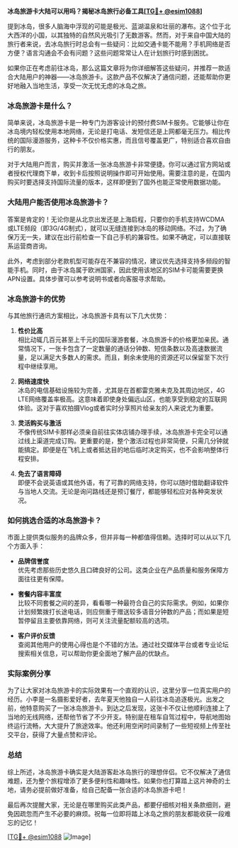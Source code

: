 **冰岛旅游卡大陆可以用吗？揭秘冰岛旅行必备工具[[TG💪+ @esim1088](https://t.me/s/esim1088)]**

提到冰岛，很多人脑海中浮现的可能是极光、蓝湖温泉和壮丽的瀑布。这个位于北大西洋的小国，以其独特的自然风光吸引了无数游客。然而，对于来自中国大陆的旅行者来说，去冰岛旅行时总会有一些疑问：比如交通卡能不能用？手机网络是否方便？语言沟通会不会有问题？这些问题常常让人在计划旅行时感到困扰。

如果你正在考虑前往冰岛，那么这篇文章将为你详细解答这些疑问，并推荐一款适合大陆用户的神器——冰岛旅游卡。这款产品不仅解决了通信问题，还能帮助你更好地融入当地生活，享受一次无忧无虑的冰岛之旅。

### 冰岛旅游卡是什么？

简单来说，冰岛旅游卡是一种专门为游客设计的预付费SIM卡服务。它能够让你在冰岛境内轻松使用本地网络，无论是打电话、发短信还是上网都毫无压力。相比传统的国际漫游服务，这种卡不仅价格实惠，而且信号覆盖更广，特别适合喜欢自由行的朋友。

对于大陆用户而言，购买并激活一张冰岛旅游卡非常便捷。你可以通过官方网站或者授权代理商下单，收到卡后按照说明操作即可开始使用。需要注意的是，在国内购买时要选择支持国际流量的版本，这样即便到了国外也能正常使用数据功能。

### 大陆用户能否使用冰岛旅游卡？

答案是肯定的！无论你是从北京出发还是上海启程，只要你的手机支持WCDMA或LTE频段（即3G/4G制式），就可以无缝连接到冰岛的移动网络。不过，为了确保万无一失，建议在出行前检查一下自己手机的兼容性。如果不确定，可以直接联系运营商咨询。

此外，考虑到部分老款机型可能存在不兼容的情况，建议优先选择支持多频段的智能手机。同时，由于冰岛属于欧洲国家，因此使用该地区的SIM卡可能需要更换APN设置。具体步骤可以参考说明书或者向客服寻求帮助。

### 冰岛旅游卡的优势

与其他旅行通讯方案相比，冰岛旅游卡具有以下几大优势：

1. **性价比高**  
   相比动辄几百元甚至上千元的国际漫游套餐，冰岛旅游卡的价格更加亲民。通常情况下，一张卡包含了一定数量的通话分钟数、短信条数以及高速数据流量，足以满足大多数人的需求。而且，剩余未使用的资源还可以保留至下次行程中继续享用。

2. **网络速度快**  
   冰岛的电信基础设施较为完善，尤其是在首都雷克雅未克及其周边地区，4G LTE网络覆盖率极高。这意味着即使身处偏远山区，也能享受到稳定的互联网体验。这对于喜欢拍摄Vlog或者实时分享照片给亲友的人来说尤为重要。

3. **灵活购买与激活**  
   不像传统SIM卡那样必须亲自前往实体店铺办理手续，冰岛旅游卡完全可以通过线上渠道完成订购。更重要的是，整个激活过程也非常简便，只需几分钟就能搞定。即便是在飞机上或者抵达目的地后临时决定购买，也不会影响整体行程安排。

4. **免去了语言障碍**  
   即便不会说英语或其他外语，有了可靠的网络支持，你可以随时借助翻译软件与当地人交流。无论是询问路线还是预订餐厅，都能够轻松应对各种突发状况。

### 如何挑选合适的冰岛旅游卡？

市面上提供类似服务的品牌众多，但并非每一种都值得信赖。选择时可以从以下几个方面入手：

- **品牌信誉度**  
  优先考虑那些历史悠久且口碑良好的公司。这类企业在产品质量和服务保障方面往往更有保障。
  
- **套餐内容丰富度**  
  比较不同套餐之间的差异，看看哪一种最符合自己的实际需求。例如，如果你计划频繁拨打长途电话，则应侧重于赠送较多语音分钟数的产品；而如果是短暂停留且主要依靠网络，则可关注流量配额较高的选项。

- **客户评价反馈**  
  查阅其他用户的使用心得也是个不错的方法。通过社交媒体平台或者专业论坛搜索相关信息，可以帮助你更全面地了解产品的优缺点。

### 实际案例分享

为了让大家对冰岛旅游卡的实际效果有一个直观的认识，这里分享一位真实用户的经历。小李是一名摄影爱好者，去年夏天他独自一人前往冰岛追逐极光。出发之前，他特意购买了一张冰岛旅游卡。到达之后发现，这张卡不仅让他顺利连接上了当地的无线网络，还帮他节省了不少开支。特别是在租车自驾过程中，导航地图始终运行流畅，大大提升了旅途效率。他还利用空闲时间录制了一些短视频上传至社交平台，获得了大量点赞和评论。

### 总结

综上所述，冰岛旅游卡确实是大陆游客赴冰岛旅行的理想伴侣。它不仅解决了通信难题，还为整个旅程增添了更多便利性和趣味性。如果你也打算踏上这片神奇的土地，请务必提前做好准备，给自己配备一张合适的冰岛旅游卡吧！

最后再次提醒大家，无论是在哪里购买此类产品，都要仔细核对相关条款细则，避免因疏忽而产生不必要的麻烦。祝每一位即将踏上冰岛之旅的朋友都能收获一段难忘的记忆！

[[TG💪+ @esim1088](https://t.me/s/esim1088) ![Image](https://i.postimg.cc/4NQfJmqS/Snipaste-2025-05-13-00-14-12.png)]